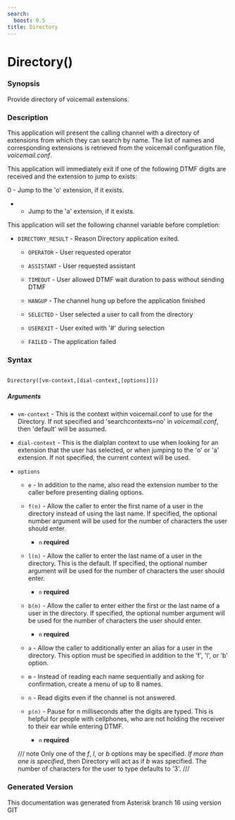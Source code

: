 ```yaml
---
search:
  boost: 0.5
title: Directory
---
```


# Directory()

### Synopsis

Provide directory of voicemail extensions.

### Description

This application will present the calling channel with a directory of extensions from which they can search by name. The list of names and corresponding extensions is retrieved from the voicemail configuration file, *voicemail.conf*.<br>

This application will immediately exit if one of the following DTMF digits are received and the extension to jump to exists:<br>

0 - Jump to the 'o' extension, if it exists.<br>

* - Jump to the 'a' extension, if it exists.<br>

This application will set the following channel variable before completion:<br>


* `DIRECTORY_RESULT` - Reason Directory application exited.<br>

    * `OPERATOR` - User requested operator

    * `ASSISTANT` - User requested assistant

    * `TIMEOUT` - User allowed DTMF wait duration to pass without sending DTMF

    * `HANGUP` - The channel hung up before the application finished

    * `SELECTED` - User selected a user to call from the directory

    * `USEREXIT` - User exited with '#' during selection

    * `FAILED` - The application failed

### Syntax


```

Directory([vm-context,[dial-context,[options]]])
```
##### Arguments


* `vm-context` - This is the context within voicemail.conf to use for the Directory. If not specified and 'searchcontexts=no' in *voicemail.conf*, then 'default' will be assumed.<br>

* `dial-context` - This is the dialplan context to use when looking for an extension that the user has selected, or when jumping to the 'o' or 'a' extension. If not specified, the current context will be used.<br>

* `options`

    * `e` - In addition to the name, also read the extension number to the caller before presenting dialing options.<br>


    * `f(n)` - Allow the caller to enter the first name of a user in the directory instead of using the last name. If specified, the optional number argument will be used for the number of characters the user should enter.<br>

        * `n` **required**


    * `l(n)` - Allow the caller to enter the last name of a user in the directory. This is the default. If specified, the optional number argument will be used for the number of characters the user should enter.<br>

        * `n` **required**


    * `b(n)` - Allow the caller to enter either the first or the last name of a user in the directory. If specified, the optional number argument will be used for the number of characters the user should enter.<br>

        * `n` **required**


    * `a` - Allow the caller to additionally enter an alias for a user in the directory. This option must be specified in addition to the 'f', 'l', or 'b' option.<br>


    * `m` - Instead of reading each name sequentially and asking for confirmation, create a menu of up to 8 names.<br>


    * `n` - Read digits even if the channel is not answered.<br>


    * `p(n)` - Pause for n milliseconds after the digits are typed. This is helpful for people with cellphones, who are not holding the receiver to their ear while entering DTMF.<br>

        * `n` **required**


    /// note
Only one of the _f_, _l_, or _b_ options may be specified. *If more than one is specified*, then Directory will act as if _b_ was specified. The number of characters for the user to type defaults to '3'.
///



### Generated Version

This documentation was generated from Asterisk branch 16 using version GIT 